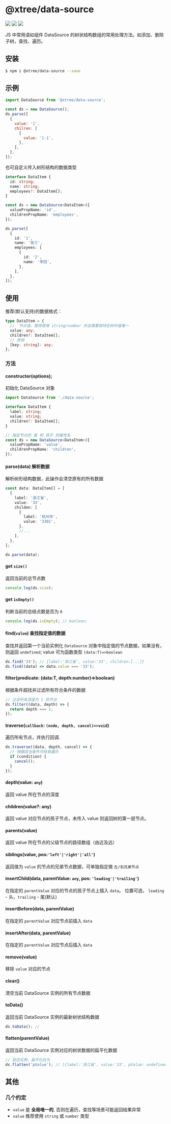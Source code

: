 # @xtree/data-source

![](https://img.shields.io/npm/v/@xtree/data-source)
![](https://codecov.io/gh/lianmin/data-source/branch/main/graph/badge.svg?style=flat-square)
![](https://img.shields.io/github/license/lianmin/data-source)

JS 中常用语如组件 DataSource 的树状结构数组的常用处理方法。如添加、删除子树，查找、遍历。

## 安装

```bash
$ npm i @xtree/data-source --save
```

## 示例

```js
import DataSource from '@xtree/data-source';

const ds = new DataSource();
ds.parse([
  {
    value: '1',
    chilren: [
      {
        value: '1-1',
      },
    ],
  },
]);
```

也可自定义传入树形结构的数据类型

```ts
interface DataItem {
  id: string;
  name: string;
  employees?: DataItem[];
}

const ds = new DataSource<DataItem>({
  valuePropName: 'id',
  childrenPropName: 'employees',
});

ds.parse([
  {
    id: '1',
    name: '张三',
    employees: [
      {
        id: '2',
        name: '李四',
      },
    ],
  },
]);
```

## 使用

推荐(默认支持)的数据格式：

```typescript
type DataItem = {
  //  节点值，推荐使用 string/number 并且需要保持在树中值唯一
  value: any;
  children?: DataItem[];
  // 其他
  [key: string]: any;
};
```

### 方法

#### constructor(options);

初始化 DataSource 对象

```typescript
import DataSource from './data-source';

interface DataItem {
  label: string;
  value: string;
  children?: DataItem[];
}

// 指定节点的 值 和 孩子 的属性名
const ds = new DataSource<DataItem>({
  valuePropName: 'value',
  childrenPropName: 'children',
});
```

#### parse(data) 解析数据

解析树形结构数据，此操作会清空原有的所有数据

```typescript
const data: DataItem[] = [
  {
    label: '浙江省',
    value: '33',
    childen: [
      {
        label: '杭州市',
        value: '3301',
      },
      //...
    ],
  },
];

ds.parse(data);
```

#### get `size()`

返回当前的总节点数

```ts
console.log(ds.size);
```

#### get `isEmpty()`

判断当前的总结点数是否为 `0`

```ts
console.log(ds.isEmpty); // boolean;
```

#### find(`value`) 查找指定值的数据

查找并返回第一个当前实例化 `DataSource` 对象中指定值的节点数据，如果没有，则返回 `undefined`;
value 可为函数类型 `(data:T)=>boolean`

```typescript
ds.find('33'); // {label:'浙江省', value:'33', children:[...]}
ds.find((data) => data.value === '33');
```

#### filter(predicate: (data:T, depth:number)=>boolean)

根据条件超找并过滤所有符合条件的数据

```ts
// 过滤所有深度为 1 的节点
ds.filter((data, depth) => {
  return depth === 1;
});
```

#### traverse(`callback`: `(node, depth, cancel)=>void`)

遍历所有节点，并执行回调.

```ts
ds.traverse((data, depth, cancel) => {
  // 根据适当条件可结束遍历
  if (condition) {
    cancel();
  }
});
```

#### depth(value: `any`)

返回 value 所在节点的深度

#### children(value?: any)

返回 value 对应节点的孩子节点，未传入 value 则返回树的第一层节点。

#### parents(value)

返回 value 所在节点的父级节点的路径数组（由近及远）

#### siblings(value, pos:`'left'|'right'|'all'`)

返回值为 `value` 的节点的兄弟节点数据，可单独指定做 `左/右兄弟节点`

#### insertChild(data, parentValue: `any`, pos: `'leading'|'trailing'`)

在指定的 `parentValue` 对应的节点的孩子节点上插入 `data`。 位置可选， `leading` - 头，`trailing` - 尾(默认)

#### insertBefore(data, parentValue)

在指定的 `parentValue` 对应节点前插入 `data`

#### insertAfter(data, parentValue)

在指定的 `parentValue` 对应节点后插入 `data`

#### remove(value)

移除 `value` 对应的节点

#### clear()

清空当前 DataSource 实例的所有节点数据

#### toData()

返回当前 DataSource 实例的最新树状结构数据

```ts
ds.toData(); //
```

#### flatten(parentValue)

返回当前 DataSource 实例对应的树状数据的扁平化数据

```ts
// 前述实例，扁平化后为
ds.flatten('pValue'); // [{label:'浙江省', value:'33', pValue: undefined}, {label:'杭州市', value:'3301', pValue:'33'}, ... ]
```

## 其他

### 几个约定

- `value` 是 **全局唯一的**, 否则在遍历，查找等场景可能返回结果异常
- `value` 推荐使用 `string` 或 `number` 类型
